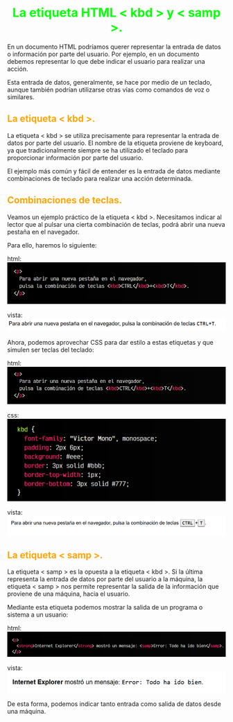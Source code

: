 # <span style="color:lime"><center>La etiqueta HTML < kbd > y < samp >.<center></center></span>

En un documento HTML podríamos querer representar la entrada de datos o información por parte del usuario. Por ejemplo, en un documento debemos representar lo que debe indicar el usuario para realizar una acción.

Esta entrada de datos, generalmente, se hace por medio de un teclado, aunque también podrían utilizarse otras vías como comandos de voz o similares.

## <span style="color:orange">La etiqueta < kbd >.</span>
La etiqueta < kbd > se utiliza precisamente para representar la entrada de datos por parte del usuario. El nombre de la etiqueta proviene de keyboard, ya que tradicionalmente siempre se ha utilizado el teclado para proporcionar información por parte del usuario.

El ejemplo más común y fácil de entender es la entrada de datos mediante combinaciones de teclado para realizar una acción determinada.

## <span style="color:orange">Combinaciones de teclas.</span>
Veamos un ejemplo práctico de la etiqueta < kbd >. Necesitamos indicar al lector que al pulsar una cierta combinación de teclas, podrá abrir una nueva pestaña en el navegador.

Para ello, haremos lo siguiente:

html:
![alt text](./imagenes-la-etiqueta-html-kbd-samp/image.png)

vista:
![alt text](./imagenes-la-etiqueta-html-kbd-samp/image-1.png)

Ahora, podemos aprovechar CSS para dar estilo a estas etiquetas y que simulen ser teclas del teclado:

html:
![alt text](./imagenes-la-etiqueta-html-kbd-samp/image-2.png)

css:
![alt text](./imagenes-la-etiqueta-html-kbd-samp/image-3.png)

vista:
![alt text](./imagenes-la-etiqueta-html-kbd-samp/image-4.png)

## <span style="color:orange">La etiqueta < samp >.</span>
La etiqueta < samp > es la opuesta a la etiqueta < kbd >. Si la última representa la entrada de datos por parte del usuario a la máquina, la etiqueta < samp > nos permite representar la salida de la información que proviene de una máquina, hacia el usuario.

Mediante esta etiqueta podemos mostrar la salida de un programa o sistema a un usuario:

html:
![alt text](./imagenes-la-etiqueta-html-kbd-samp/image-5.png)

vista:
![alt text](./imagenes-la-etiqueta-html-kbd-samp/image-6.png)

De esta forma, podemos indicar tanto entrada como salida de datos desde una máquina.

